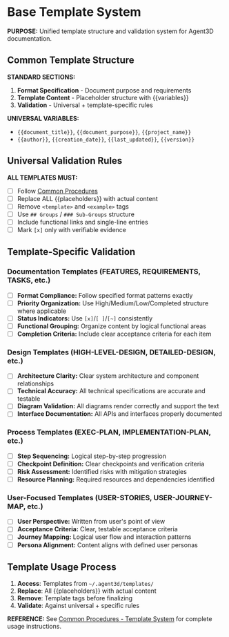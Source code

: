 # Base Template System

**PURPOSE:** Unified template structure and validation system for Agent3D documentation.

## Common Template Structure

**STANDARD SECTIONS:**
1. **Format Specification** - Document purpose and requirements
2. **Template Content** - Placeholder structure with {{variables}}
3. **Validation** - Universal + template-specific rules

**UNIVERSAL VARIABLES:**
- `{{document_title}}`, `{{document_purpose}}`, `{{project_name}}`
- `{{author}}`, `{{creation_date}}`, `{{last_updated}}`, `{{version}}`

## Universal Validation Rules

**ALL TEMPLATES MUST:**
- [ ] Follow [Common Procedures](../docs/COMMON-PROCEDURES.md#common-validation-checklist)
- [ ] Replace ALL {{placeholders}} with actual content
- [ ] Remove `<template>` and `<example>` tags
- [ ] Use `## Groups` / `### Sub-Groups` structure
- [ ] Include functional links and single-line entries
- [ ] Mark `[x]` only with verifiable evidence

## Template-Specific Validation

### Documentation Templates (FEATURES, REQUIREMENTS, TASKS, etc.)
- [ ] **Format Compliance:** Follow specified format patterns exactly
- [ ] **Priority Organization:** Use High/Medium/Low/Completed structure where applicable
- [ ] **Status Indicators:** Use `[x]`/`[ ]`/`[~]` consistently
- [ ] **Functional Grouping:** Organize content by logical functional areas
- [ ] **Completion Criteria:** Include clear acceptance criteria for each item

### Design Templates (HIGH-LEVEL-DESIGN, DETAILED-DESIGN, etc.)
- [ ] **Architecture Clarity:** Clear system architecture and component relationships
- [ ] **Technical Accuracy:** All technical specifications are accurate and testable
- [ ] **Diagram Validation:** All diagrams render correctly and support the text
- [ ] **Interface Documentation:** All APIs and interfaces properly documented

### Process Templates (EXEC-PLAN, IMPLEMENTATION-PLAN, etc.)
- [ ] **Step Sequencing:** Logical step-by-step progression
- [ ] **Checkpoint Definition:** Clear checkpoints and verification criteria
- [ ] **Risk Assessment:** Identified risks with mitigation strategies
- [ ] **Resource Planning:** Required resources and dependencies identified

### User-Focused Templates (USER-STORIES, USER-JOURNEY-MAP, etc.)
- [ ] **User Perspective:** Written from user's point of view
- [ ] **Acceptance Criteria:** Clear, testable acceptance criteria
- [ ] **Journey Mapping:** Logical user flow and interaction patterns
- [ ] **Persona Alignment:** Content aligns with defined user personas

## Template Usage Process

1. **Access**: Templates from `~/.agent3d/templates/`
2. **Replace**: All {{placeholders}} with actual content
3. **Remove**: Template tags before finalizing
4. **Validate**: Against universal + specific rules

**REFERENCE:** See [Common Procedures - Template System](../docs/COMMON-PROCEDURES.md#template-system) for complete usage instructions.
